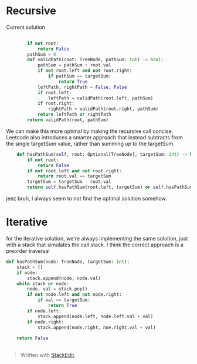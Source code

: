 # Recursive
Current solution
```python
        
        if not root:
            return False
        pathSum = 0
        def validPath(root: TreeNode, pathSum: int) -> bool:
            pathSum = pathSum + root.val
            if not root.left and not root.right:
                if pathSum == targetSum:
                    return True
            leftPath, rightPath = False, False
            if root.left:
                leftPath = validPath(root.left, pathSum)
            if root.right:
                rightPath = validPath(root.right, pathSum)
            return leftPath or rightPath
        return validPath(root, pathSum)
```
We can make this more optimal by making the recursive call concise. Leetcode also introduces a smarter approach that instead subtracts from the single targetSum value, rather than summing *up to* the targetSum.

```python
    def hasPathSum(self, root: Optional[TreeNode], targetSum: int) -> bool:
        if not root:
            return False
        if not root.left and not root.right:
            return root.val == targetSum
        targetSum = targetSum - root.val
        return self.hasPathSum(root.left, targetSum) or self.hasPathSum(root.right, targetSum)
```
jeez bruh, I always seem to not find the optimal solution somehow.

# Iterative
for the iterative solution, we're always implementing the same solution, just with a stack that simulates the call stack.
I think the correct approach is a preorder traversal

```python
def hasPathSum(node: TreeNode, targetSum: int):
	stack = []
	if node:
		stack.append(node, node.val)
	while stack or node:
		node, val = stack.pop()
		if not node.left and not node.right:
			if val == targetSum:
				return True
		if node.left:
			stack.append(node.left, node.left.val + val)
		if node.right:
			stack.append(node.right, noe.right.val + val)
		
	return False
		
```

> Written with [StackEdit](https://stackedit.io/).
<!--stackedit_data:
eyJoaXN0b3J5IjpbMTQ2NDU5NzQ3XX0=
-->